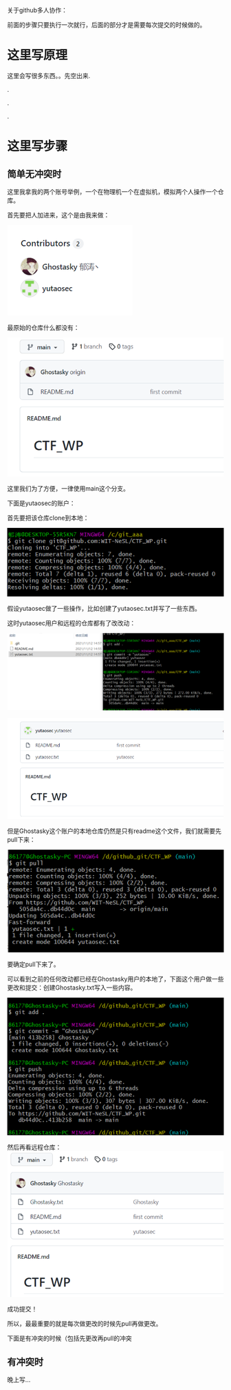 关于github多人协作：

前面的步骤只要执行一次就行，后面的部分才是需要每次提交的时候做的。

# 这里写原理

这里会写很多东西。。先空出来.

.

.

.

# 这里写步骤

## 简单无冲突时

这里我拿我的两个账号举例，一个在物理机一个在虚拟机，模拟两个人操作一个仓库。

首先要把人加进来，这个是由我来做：

![image-20211112145346359](README/image-20211112145346359.png)

最原始的仓库什么都没有：

![image-20211112145412481](README/image-20211112145412481.png)

这里我们为了方便，一律使用main这个分支。

下面是yutaosec的账户：

首先要把该仓库clone到本地：

![image-20211112145607345](README/image-20211112145607345.png)

假设yutaosec做了一些操作，比如创建了yutaosec.txt并写了一些东西。

这时yutaosec用户和远程的仓库都有了改改动：

![image-20211112145804842](README/image-20211112145804842.png)

![image-20211112145857994](README/image-20211112145857994.png)

但是Ghostasky这个账户的本地仓库仍然是只有readme这个文件，我们就需要先pull下来：

![image-20211112150325706](README/image-20211112150325706.png)

要确定pull下来了。

可以看到之前的任何改动都已经在Ghostasky用户的本地了，下面这个用户做一些更改和提交：创建Ghostasky.txt写入一些内容。

![image-20211112150600479](README/image-20211112150600479.png)

然后再看远程仓库：![image-20211112150623881](README/image-20211112150623881.png)

成功提交！

所以，最最重要的就是每次做更改的时候先pull再做更改。

下面是有冲突的时候（包括先更改再pull的冲突

## 有冲突时

晚上写...